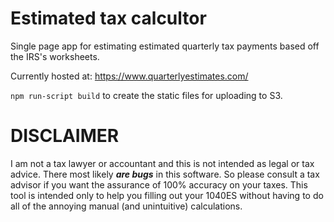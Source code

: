 # Estimated tax calcultor

Single page app for estimating estimated quarterly tax payments based off the IRS's worksheets.

Currently hosted at: https://www.quarterlyestimates.com/

`npm run-script build` to create the static files for uploading to S3.

# DISCLAIMER

I am not a tax lawyer or accountant and this is not intended as legal or tax advice. There most likely **_are bugs_** in this software. So please consult a tax advisor if you want the assurance of 100% accuracy on your taxes. This tool is intended only to help you filling out your 1040ES without having to do all of the annoying manual (and unintuitive) calculations.
